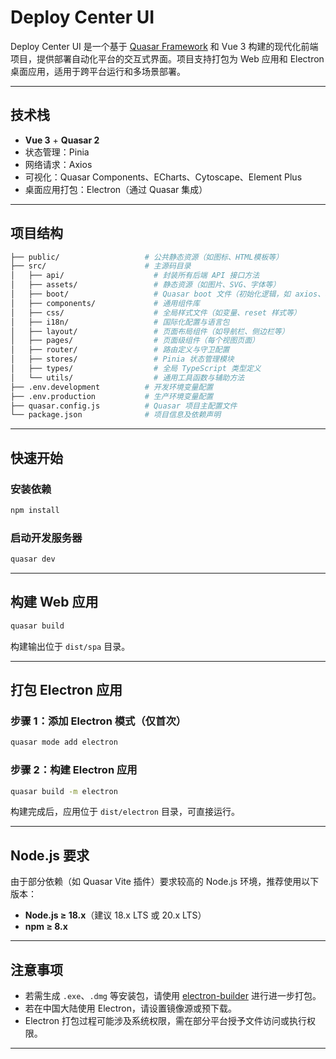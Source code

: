 # Deploy Center UI

Deploy Center UI 是一个基于 [Quasar Framework](https://quasar.dev) 和 Vue 3 构建的现代化前端项目，提供部署自动化平台的交互式界面。项目支持打包为 Web 应用和 Electron 桌面应用，适用于跨平台运行和多场景部署。

---

##  技术栈

-  **Vue 3** + **Quasar 2**
-  状态管理：Pinia
-  网络请求：Axios
-  可视化：Quasar Components、ECharts、Cytoscape、Element Plus
-  桌面应用打包：Electron（通过 Quasar 集成）

---

##  项目结构

```bash
├── public/                   # 公共静态资源（如图标、HTML模板等）
├── src/                      # 主源码目录
│   ├── api/                    # 封装所有后端 API 接口方法
│   ├── assets/                 # 静态资源（如图片、SVG、字体等）
│   ├── boot/                   # Quasar boot 文件（初始化逻辑，如 axios、权限等）
│   ├── components/             # 通用组件库
│   ├── css/                    # 全局样式文件（如变量、reset 样式等）
│   ├── i18n/                   # 国际化配置与语言包
│   ├── layout/                 # 页面布局组件（如导航栏、侧边栏等）
│   ├── pages/                  # 页面级组件（每个视图页面）
│   ├── router/                 # 路由定义与守卫配置
│   ├── stores/                 # Pinia 状态管理模块
│   ├── types/                  # 全局 TypeScript 类型定义
│   └── utils/                  # 通用工具函数与辅助方法
├── .env.development          # 开发环境变量配置
├── .env.production           # 生产环境变量配置
├── quasar.config.js          # Quasar 项目主配置文件
└── package.json              # 项目信息及依赖声明
```

---

##  快速开始

### 安装依赖

```bash
npm install
```

### 启动开发服务器

```bash
quasar dev
```

---

##  构建 Web 应用

```bash
quasar build
```

构建输出位于 `dist/spa` 目录。

---

##  打包 Electron 应用

### 步骤 1：添加 Electron 模式（仅首次）

```bash
quasar mode add electron
```

### 步骤 2：构建 Electron 应用

```bash
quasar build -m electron
```

构建完成后，应用位于 `dist/electron` 目录，可直接运行。

---

##  Node.js 要求

由于部分依赖（如 Quasar Vite 插件）要求较高的 Node.js 环境，推荐使用以下版本：

- **Node.js ≥ 18.x**（建议 18.x LTS 或 20.x LTS）
- **npm ≥ 8.x**

---

##  注意事项

- 若需生成 `.exe`、`.dmg` 等安装包，请使用 [electron-builder](https://www.electron.build/) 进行进一步打包。
- 若在中国大陆使用 Electron，请设置镜像源或预下载。
- Electron 打包过程可能涉及系统权限，需在部分平台授予文件访问或执行权限。

---